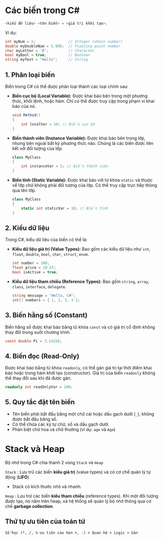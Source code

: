 # Các biến trong C#

```csharp
<kiểu dữ liệu> <tên biến> = <giá trị khởi tạo>;
```

Ví dụ:
```csharp
int myNum = 5;               // Integer (whole number)
double myDoubleNum = 5.99D;  // Floating point number
char myLetter = 'D';         // Character
bool myBool = true;          // Boolean
string myText = "Hello";     // String
```

## 1. Phân loại biến
Biến trong C# có thể được phân loại thành các loại chính sau:

- **Biến cục bộ (Local Variable):** Được khai báo bên trong một phương thức, khối lệnh, hoặc hàm. Chỉ có thể được truy cập trong phạm vi khai báo của nó.
  
  ```csharp
  void Method()
  {
      int localVar = 10; // Biến cục bộ
  }
  ```

- **Biến thành viên (Instance Variable):** Được khai báo bên trong lớp, nhưng bên ngoài bất kỳ phương thức nào. Chúng là các biến được liên kết với đối tượng của lớp.

  ```csharp
  class MyClass
  {
      int instanceVar = 5; // Biến thành viên
  }
  ```

- **Biến tĩnh (Static Variable):** Được khai báo với từ khóa `static` và thuộc về lớp chứ không phải đối tượng của lớp. Có thể truy cập trực tiếp thông qua tên lớp.

  ```csharp
  class MyClass
  {
      static int staticVar = 10; // Biến tĩnh
  }
  ```

## 2. Kiểu dữ liệu
Trong C#, kiểu dữ liệu của biến có thể là:

- **Kiểu dữ liệu giá trị (Value Types):** Bao gồm các kiểu dữ liệu như `int`, `float`, `double`, `bool`, `char`, `struct`, `enum`.
  
  ```csharp
  int number = 100;
  float price = 10.5f;
  bool isActive = true;
  ```

- **Kiểu dữ liệu tham chiếu (Reference Types):** Bao gồm `string`, `array`, `class`, `interface`, `delegate`.

  ```csharp
  string message = "Hello, C#";
  int[] numbers = { 1, 2, 3, 4 };
  ```

## 3. Biến hằng số (Constant)
Biến hằng số được khai báo bằng từ khóa `const` và có giá trị cố định không thay đổi trong suốt chương trình.

```csharp
const double Pi = 3.14159;
```

## 4. Biến đọc (Read-Only)
Được khai báo bằng từ khóa `readonly`, có thể gán giá trị tại thời điểm khai báo hoặc trong hàm khởi tạo (constructor). Giá trị của biến `readonly` không thể thay đổi sau khi đã được gán.

```csharp
readonly int readOnlyVar = 100;
```
## 5. Quy tắc đặt tên biến
- Tên biến phải bắt đầu bằng một chữ cái hoặc dấu gạch dưới (`_`), không được bắt đầu bằng số.
- Có thể chứa các ký tự chữ, số và dấu gạch dưới.
- Phân biệt chữ hoa và chữ thường (ví dụ: `age` và `Age`)

# Stack và Heap
Bộ nhớ trong C# chia thành 2 vùng `Stack` và `Heap`

`Stack` :  Lưu trữ các biến **kiểu giá trị** (value types) và có cơ chế quản lý tự động (**LIFO**)
+ Stack có kích thước nhỏ và nhanh.

`Heap` : Lưu trữ các biến **kiểu tham chiếu** (reference types). Khi một đối tượng được tạo, nó nằm trên heap, và hệ thống sẽ quản lý bộ nhớ thông qua cơ chế **garbage collection**.

## Thứ tự ưu tiên của toán tử
```
Số học (*, /, % ưu tiên cao hơn +, -) > Quan hệ > Logic > Gán
``` 